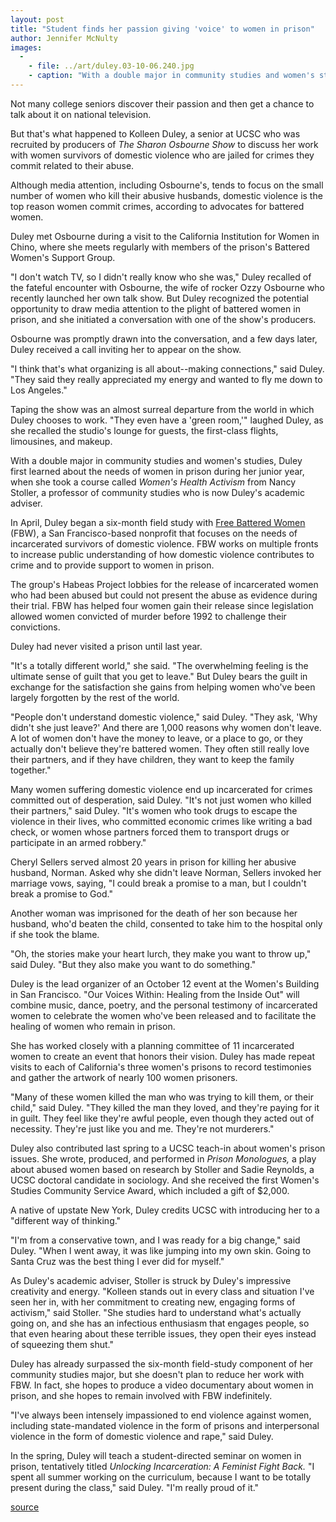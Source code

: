 ```yaml
---
layout: post
title: "Student finds her passion giving 'voice' to women in prison"
author: Jennifer McNulty
images:
  -
    - file: ../art/duley.03-10-06.240.jpg
    - caption: "With a double major in community studies and women's studies, Kolleen Duley first learned about the needs of women in prison when she took a course called Women's Health Activism. Photo: Jennifer McNulty"
---
```


Not many college seniors discover their passion and then get a chance to talk about it on national television.   

But that's what happened to Kolleen Duley, a senior at UCSC who was recruited by producers of _The Sharon Osbourne Show_ to discuss her work with women survivors of domestic violence who are jailed for crimes they commit related to their abuse.

Although media attention, including Osbourne's, tends to focus on the small number of women who kill their abusive husbands, domestic violence is the top reason women commit crimes, according to advocates for battered women.   

Duley met Osbourne during a visit to the California Institution for Women in Chino, where she meets regularly with members of the prison's Battered Women's Support Group.  

"I don't watch TV, so I didn't really know who she was," Duley recalled of the fateful encounter with Osbourne, the wife of rocker Ozzy Osbourne who recently launched her own talk show. But Duley recognized the potential opportunity to draw media attention to the plight of battered women in prison, and she initiated a conversation with one of the show's producers.

Osbourne was promptly drawn into the conversation, and a few days later, Duley received a call inviting her to appear on the show.  

"I think that's what organizing is all about--making connections," said Duley. "They said they really appreciated my energy and wanted to fly me down to Los Angeles."   

Taping the show was an almost surreal departure from the world in which Duley chooses to work. "They even have a 'green room,'" laughed Duley, as she recalled the studio's lounge for guests, the first-class flights, limousines, and makeup.  

With a double major in community studies and women's studies, Duley  
first learned about the needs of women in prison during her junior year, when she took a course called _Women's Health Activism_ from Nancy Stoller, a professor of community studies who is now Duley's academic adviser.   

In April, Duley began a six-month field study with [Free Battered Women ][1] (FBW), a San Francisco-based nonprofit that focuses on the needs of incarcerated survivors of domestic violence. FBW works on multiple fronts to increase public understanding of how domestic violence contributes to crime and to provide support to women in prison.

The group's Habeas Project lobbies for the release of incarcerated women who had been abused but could not present the abuse as evidence during their trial. FBW has helped four women gain their release since legislation allowed women convicted of murder before 1992 to challenge their convictions.   

Duley had never visited a prison until last year.  

"It's a totally different world," she said. "The overwhelming feeling is the ultimate sense of guilt that you get to leave." But Duley bears the guilt in exchange for the satisfaction she gains from helping women who've been largely forgotten by the rest of the world.   

"People don't understand domestic violence," said Duley. "They ask, 'Why didn't she just leave?' And there are 1,000 reasons why women don't leave. A lot of women don't have the money to leave, or a place to go, or they actually don't believe they're battered women. They often still really love their partners, and if they have children, they want to keep the family together."  

Many women suffering domestic violence end up incarcerated for crimes committed out of desperation, said Duley. "It's not just women who killed their partners," said Duley. "It's women who took drugs to escape the violence in their lives, who committed economic crimes like writing a bad check, or women whose partners forced them to transport drugs or participate in an armed robbery."   

Cheryl Sellers served almost 20 years in prison for killing her abusive husband, Norman. Asked why she didn't leave Norman, Sellers invoked her marriage vows, saying, "I could break a promise to a man, but I couldn't break a promise to God."   

Another woman was imprisoned for the death of her son because her husband, who'd beaten the child, consented to take him to the hospital only if she took the blame.  

"Oh, the stories make your heart lurch, they make you want to throw up," said Duley. "But they also make you want to do something."  

Duley is the lead organizer of an October 12 event at the Women's Building in San Francisco. "Our Voices Within: Healing from the Inside Out" will combine music, dance, poetry, and the personal testimony of incarcerated women to celebrate the women who've been released and to facilitate the healing of women who remain in prison.   

She has worked closely with a planning committee of 11 incarcerated women to create an event that honors their vision. Duley has made repeat visits to each of California's three women's prisons to record testimonies and gather the artwork of nearly 100 women prisoners.   

"Many of these women killed the man who was trying to kill them, or their child," said Duley. "They killed the man they loved, and they're paying for it in guilt. They feel like they're awful people, even though they acted out of necessity. They're just like you and me. They're not murderers."  

Duley also contributed last spring to a UCSC teach-in about women's prison issues. She wrote, produced, and performed in _Prison Monologues,_ a play about abused women based on research by Stoller and Sadie Reynolds, a UCSC doctoral candidate in sociology. And she received the first Women's Studies Community Service Award, which included a gift of $2,000.  

A native of upstate New York, Duley credits UCSC with introducing her to a "different way of thinking."   

"I'm from a conservative town, and I was ready for a big change," said Duley. "When I went away, it was like jumping into my own skin. Going to Santa Cruz was the best thing I ever did for myself."   

As Duley's academic adviser, Stoller is struck by Duley's impressive creativity and energy. "Kolleen stands out in every class and situation I've seen her in, with her commitment to creating new, engaging forms of activism," said Stoller. "She studies hard to understand what's actually going on, and she has an infectious enthusiasm that engages people, so that even hearing about these terrible issues, they open their eyes instead of squeezing them shut."  

Duley has already surpassed the six-month field-study component of her community studies major, but she doesn't plan to reduce her work with FBW. In fact, she hopes to produce a video documentary about women in prison, and she hopes to remain involved with FBW indefinitely.   

"I've always been intensely impassioned to end violence against women, including state-mandated violence in the form of prisons and interpersonal violence in the form of domestic violence and rape," said Duley.  

In the spring, Duley will teach a student-directed seminar on women in prison, tentatively titled _Unlocking Incarceration: A Feminist Fight Back._ "I spent all summer working on the curriculum, because I want to be totally present during the class," said Duley. "I'm really proud of it."

[1]: http://www.freebatteredwomen.org

[source](http://www1.ucsc.edu/currents/03-04/10-06/women.html "Permalink to women")
